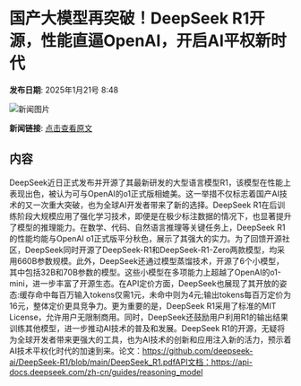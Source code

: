 # 国产大模型再突破！DeepSeek R1开源，性能直逼OpenAI，开启AI平权新时代

**发布日期**: 2025年1月21号 8:48

![新闻图片](https://pic.chinaz.com/picmap/thumb/202307211343358914_3.jpg)

**新闻链接**: [点击查看原文](https://www.aibase.com/zh/news/14867)

## 内容

DeepSeek近日正式发布并开源了其最新研发的大型语言模型R1，该模型在性能上表现出色，被认为可与OpenAI的o1正式版相媲美。这一举措不仅标志着国产AI技术的又一次重大突破，也为全球AI开发者带来了新的选择。DeepSeek R1在后训练阶段大规模应用了强化学习技术，即便是在极少标注数据的情况下，也显著提升了模型的推理能力。在数学、代码、自然语言推理等关键任务上，DeepSeek R1的性能均能与OpenAI o1正式版平分秋色，展示了其强大的实力。为了回馈开源社区，DeepSeek同时开源了DeepSeek-R1和DeepSeek-R1-Zero两款模型，均采用660B参数规模。此外，DeepSeek还通过模型蒸馏技术，开源了6个小模型，其中包括32B和70B参数的模型。这些小模型在多项能力上超越了OpenAI的o1-mini，进一步丰富了开源生态。在API定价方面，DeepSeek也展现了其开放的姿态:缓存命中每百万输入tokens仅需1元，未命中则为4元;输出tokens每百万定价为16元，整体定价更具竞争力。更为重要的是，DeepSeek R1采用了标准的MIT License，允许用户无限制商用。同时，DeepSeek还鼓励用户利用R1的输出结果训练其他模型，进一步推动AI技术的普及和发展。DeepSeek R1的开源，无疑将为全球开发者带来更强大的工具，也为AI技术的创新和应用注入新的活力，预示着AI技术平权化时代的加速到来。论文：https://github.com/deepseek-ai/DeepSeek-R1/blob/main/DeepSeek_R1.pdfAPI文档：https://api-docs.deepseek.com/zh-cn/guides/reasoning_model

